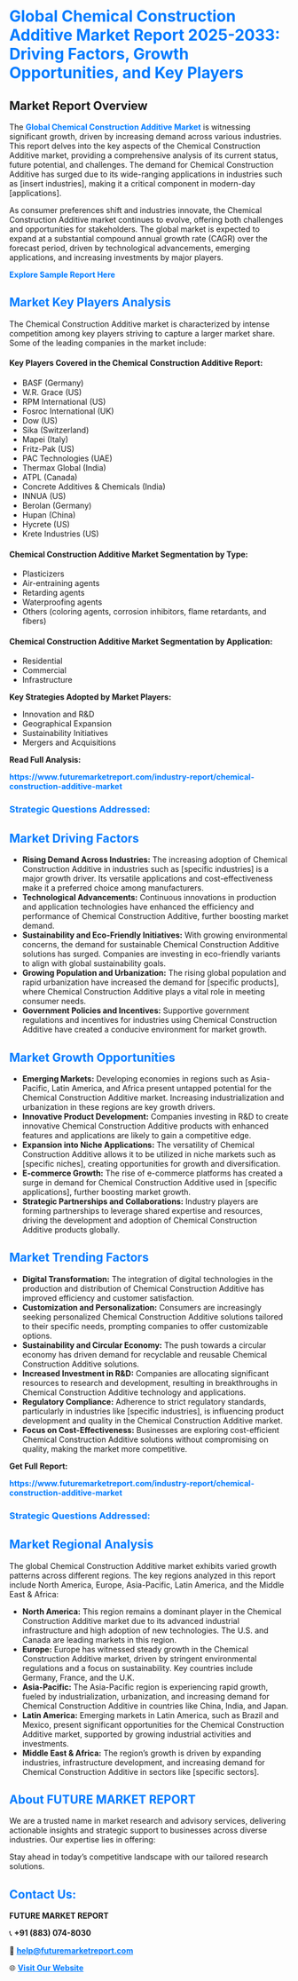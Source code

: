 <h1 style="color: #007BFF;">Global Chemical Construction Additive Market Report 2025-2033: Driving Factors, Growth Opportunities, and Key Players</h1>

<section id="overview">
<h2>Market Report Overview</h2>
<p>The <a href="https://www.futuremarketreport.com/industry-report/chemical-construction-additive-market" style="color: #007BFF; text-decoration: none;"><strong>Global Chemical Construction Additive Market</strong></a> is witnessing significant growth, driven by increasing demand across various industries. This report delves into the key aspects of the Chemical Construction Additive market, providing a comprehensive analysis of its current status, future potential, and challenges. The demand for Chemical Construction Additive has surged due to its wide-ranging applications in industries such as [insert industries], making it a critical component in modern-day [applications].</p>
<p>As consumer preferences shift and industries innovate, the Chemical Construction Additive market continues to evolve, offering both challenges and opportunities for stakeholders. The global market is expected to expand at a substantial compound annual growth rate (CAGR) over the forecast period, driven by technological advancements, emerging applications, and increasing investments by major players.</p>
</section>

<section id="overview">
<p><a href="https://www.futuremarketreport.com/request-sample/reportId=86456" style="color: #007BFF; text-decoration: none;"><strong>Explore Sample Report Here</strong></a></p>
</section>

<section id="key-players">
<h2 style="color: #007BFF;">Market Key Players Analysis</h2>
<p>The Chemical Construction Additive market is characterized by intense competition among key players striving to capture a larger market share. Some of the leading companies in the market include:</p>
<h4>Key Players Covered in the Chemical Construction Additive Report:</h4>
<ul><li>BASF (Germany)</li><li>W.R. Grace (US)</li><li>RPM International (US)</li><li>Fosroc International (UK)</li><li>Dow (US)</li><li>Sika (Switzerland)</li><li>Mapei (Italy)</li><li>Fritz-Pak (US)</li><li>PAC Technologies (UAE)</li><li>Thermax Global (India)</li><li>ATPL (Canada)</li><li>Concrete Additives &amp; Chemicals (India)</li><li>INNUA (US)</li><li>Berolan (Germany)</li><li>Hupan (China)</li><li>Hycrete (US)</li><li>Krete Industries (US)</li></ul>
<h4>Chemical Construction Additive Market Segmentation by Type:</h4>
<ul><li>Plasticizers</li><li>Air-entraining agents</li><li>Retarding agents</li><li>Waterproofing agents</li><li>Others (coloring agents, corrosion inhibitors, flame retardants, and fibers)</li></ul>

<h4>Chemical Construction Additive Market Segmentation by Application:</h4>
<ul><li>Residential</li><li>Commercial</li><li>Infrastructure</li></ul>
<p><strong>Key Strategies Adopted by Market Players:</strong></p>
<ul>
<li>Innovation and R&D</li>
<li>Geographical Expansion</li>
<li>Sustainability Initiatives</li>
<li>Mergers and Acquisitions</li>
</ul>
</section>

<section>
<p><strong>Read Full Analysis: </strong></p><a href="https://www.futuremarketreport.com/industry-report/chemical-construction-additive-market" style="color: #007BFF; text-decoration: none;"><strong>https://www.futuremarketreport.com/industry-report/chemical-construction-additive-market</strong></a>
<h3 style="color: #007BFF;">Strategic Questions Addressed:</h3>
</section>

<section id="driving-factors">
<h2 style="color: #007BFF;">Market Driving Factors</h2>
<ul>
<li><strong>Rising Demand Across Industries:</strong> The increasing adoption of Chemical Construction Additive in industries such as [specific industries] is a major growth driver. Its versatile applications and cost-effectiveness make it a preferred choice among manufacturers.</li>
<li><strong>Technological Advancements:</strong> Continuous innovations in production and application technologies have enhanced the efficiency and performance of Chemical Construction Additive, further boosting market demand.</li>
<li><strong>Sustainability and Eco-Friendly Initiatives:</strong> With growing environmental concerns, the demand for sustainable Chemical Construction Additive solutions has surged. Companies are investing in eco-friendly variants to align with global sustainability goals.</li>
<li><strong>Growing Population and Urbanization:</strong> The rising global population and rapid urbanization have increased the demand for [specific products], where Chemical Construction Additive plays a vital role in meeting consumer needs.</li>
<li><strong>Government Policies and Incentives:</strong> Supportive government regulations and incentives for industries using Chemical Construction Additive have created a conducive environment for market growth.</li>
</ul>
</section>

<section id="growth-opportunities">
<h2 style="color: #007BFF;">Market Growth Opportunities</h2>
<ul>
<li><strong>Emerging Markets:</strong> Developing economies in regions such as Asia-Pacific, Latin America, and Africa present untapped potential for the Chemical Construction Additive market. Increasing industrialization and urbanization in these regions are key growth drivers.</li>
<li><strong>Innovative Product Development:</strong> Companies investing in R&D to create innovative Chemical Construction Additive products with enhanced features and applications are likely to gain a competitive edge.</li>
<li><strong>Expansion into Niche Applications:</strong> The versatility of Chemical Construction Additive allows it to be utilized in niche markets such as [specific niches], creating opportunities for growth and diversification.</li>
<li><strong>E-commerce Growth:</strong> The rise of e-commerce platforms has created a surge in demand for Chemical Construction Additive used in [specific applications], further boosting market growth.</li>
<li><strong>Strategic Partnerships and Collaborations:</strong> Industry players are forming partnerships to leverage shared expertise and resources, driving the development and adoption of Chemical Construction Additive products globally.</li>
</ul>
</section>

<section id="trending-factors">
<h2 style="color: #007BFF;">Market Trending Factors</h2>
<ul>
<li><strong>Digital Transformation:</strong> The integration of digital technologies in the production and distribution of Chemical Construction Additive has improved efficiency and customer satisfaction.</li>
<li><strong>Customization and Personalization:</strong> Consumers are increasingly seeking personalized Chemical Construction Additive solutions tailored to their specific needs, prompting companies to offer customizable options.</li>
<li><strong>Sustainability and Circular Economy:</strong> The push towards a circular economy has driven demand for recyclable and reusable Chemical Construction Additive solutions.</li>
<li><strong>Increased Investment in R&D:</strong> Companies are allocating significant resources to research and development, resulting in breakthroughs in Chemical Construction Additive technology and applications.</li>
<li><strong>Regulatory Compliance:</strong> Adherence to strict regulatory standards, particularly in industries like [specific industries], is influencing product development and quality in the Chemical Construction Additive market.</li>
<li><strong>Focus on Cost-Effectiveness:</strong> Businesses are exploring cost-efficient Chemical Construction Additive solutions without compromising on quality, making the market more competitive.</li>
</ul>
</section>

<section>
<p><strong>Get Full Report: </strong></p><a href="https://www.futuremarketreport.com/industry-report/chemical-construction-additive-market" style="color: #007BFF; text-decoration: none;"><strong>https://www.futuremarketreport.com/industry-report/chemical-construction-additive-market</strong></a>
<h3 style="color: #007BFF;">Strategic Questions Addressed:</h3>
</section>


<section id="regional-analysis">
<h2 style="color: #007BFF;">Market Regional Analysis</h2>
<p>The global Chemical Construction Additive market exhibits varied growth patterns across different regions. The key regions analyzed in this report include North America, Europe, Asia-Pacific, Latin America, and the Middle East & Africa:</p>
<ul>
<li><strong>North America:</strong> This region remains a dominant player in the Chemical Construction Additive market due to its advanced industrial infrastructure and high adoption of new technologies. The U.S. and Canada are leading markets in this region.</li>
<li><strong>Europe:</strong> Europe has witnessed steady growth in the Chemical Construction Additive market, driven by stringent environmental regulations and a focus on sustainability. Key countries include Germany, France, and the U.K.</li>
<li><strong>Asia-Pacific:</strong> The Asia-Pacific region is experiencing rapid growth, fueled by industrialization, urbanization, and increasing demand for Chemical Construction Additive in countries like China, India, and Japan.</li>
<li><strong>Latin America:</strong> Emerging markets in Latin America, such as Brazil and Mexico, present significant opportunities for the Chemical Construction Additive market, supported by growing industrial activities and investments.</li>
<li><strong>Middle East & Africa:</strong> The region’s growth is driven by expanding industries, infrastructure development, and increasing demand for Chemical Construction Additive in sectors like [specific sectors].</li>
</ul>
</section>

<footer>
<h2 style="color: #007BFF;">About FUTURE MARKET REPORT</h2>
<p>We are a trusted name in market research and advisory services, delivering actionable insights and strategic support to businesses across diverse industries. Our expertise lies in offering:</p>

<p>Stay ahead in today’s competitive landscape with our tailored research solutions.</p>

<h2 style="color: #007BFF;">Contact Us:</h2>
<p><strong>FUTURE MARKET REPORT</strong></p>
<p>📞 <strong>+91 (883) 074-8030</strong></p>
<p>📧 <strong><a href="mailto:help@futuremarketreport.com" style="color: #007BFF;">help@futuremarketreport.com</a></strong></p>
<p>🌐 <strong><a href="https://www.futuremarketreport.com/" style="color: #007BFF;">Visit Our Website</a></strong></p>
</footer>